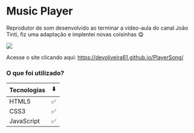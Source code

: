 # Music Player
Reprodutor de som desenvolvido ao terminar a vídeo-aula do canal João Tinti, fiz uma adaptação e implentei novas coisinhas 
😋

<img src="https://i.ibb.co/12jh0DH/Song.png"></img>

Acesse o site clicando aqui: https://devoliveira61.github.io/PlayerSong/

### O que foi utilizado? 
Tecnologias  |  ⬇️
--------- | ------
HTML5 | ✅	
CSS3 | ✅	
JavaScript  | ✅	




